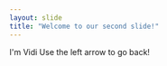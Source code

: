 ```yaml
---
layout: slide
title: "Welcome to our second slide!"
---
```

I'm Vidi
Use the left arrow to go back!
